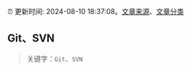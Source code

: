 :alarm_clock: 更新时间: 2024-08-10 18:37:08。[文章来源](/README.md)、[文章分类](/TAGS.md)

## Git、SVN


> 关键字：`Git`、`SVN`



